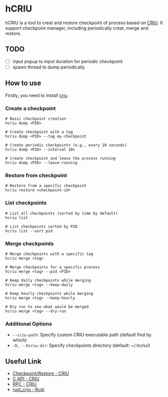 # hCRIU

hCRIU is a tool to creat and restore checkpoint of process based on [CRIU](https://github.com/checkpoint-restore/criu). It support checkpoint manager, including periodically creat, merge and restore.

## TODO
- [ ] input popup to input duration for periodic checkpoint
- [ ] spawn thread to dump periodically

## How to use
Firstly, you need to install [criu](https://criu.org/Packages).

### Create a checkpoint
```shell
# Basic checkpoint creation
hcriu dump <PID>

# Create checkpoint with a tag
hcriu dump <PID> --tag my-checkpoint

# Create periodic checkpoints (e.g., every 10 seconds)
hcriu dump <PID> --interval 10s

# Create checkpoint and leave the process running
hcriu dump <PID> --leave-running
```

### Restore from checkpoint
```shell
# Restore from a specific checkpoint
hcriu restore <checkpoint-id>
```

### List checkpoints
```shell
# List all checkpoints (sorted by time by default)
hcriu list

# List checkpoints sorted by PID
hcriu list --sort pid
```

### Merge checkpoints
```shell
# Merge checkpoints with a specific tag
hcriu merge <tag>

# Merge checkpoints for a specific process
hcriu merge <tag> --pid <PID>

# Keep daily checkpoints while merging
hcriu merge <tag> --keep-daily

# Keep hourly checkpoints while merging
hcriu merge <tag> --keep-hourly

# Dry run to see what would be merged
hcriu merge <tag> --dry-run
```

### Additional Options
- `--criu-path`: Specify custom CRIU executable path (default find by which)
- `-D, --hcriu-dir`: Specify checkpoints directory (default: ~/.hcriu/)

## Useful Link

- [Checkpoint/Restore - CRIU](https://criu.org/Checkpoint/Restore)
- [C API - CRIU](https://criu.org/C_API)
- [RPC - CRIU](https://criu.org/RPC)
- [rust_criu - Rust](https://docs.rs/rust-criu/latest/rust_criu/)
